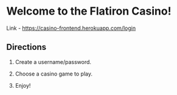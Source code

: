 # Welcome to the Flatiron Casino!

Link - https://casino-frontend.herokuapp.com/login

## Directions

1. Create a username/password.

2. Choose a casino game to play.

3. Enjoy!
